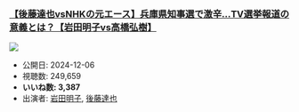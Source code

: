 ### [【後藤達也vsNHKの元エース】兵庫県知事選で激辛…TV選挙報道の意義とは？【岩田明子vs高橋弘樹】](https://www.youtube.com/watch?v=wg5EJxMWk_s)
[![](https://img.youtube.com/vi/wg5EJxMWk_s/sddefault.jpg)](https://www.youtube.com/watch?v=wg5EJxMWk_s)
-   公開日: 2024-12-06
-   視聴数: 249,659
-   **いいね数: 3,387**
-   出演者: [岩田明子](/rehacq_fan/people/岩田明子 "wikilink"), [後藤達也](/rehacq_fan/people/後藤達也 "wikilink")
